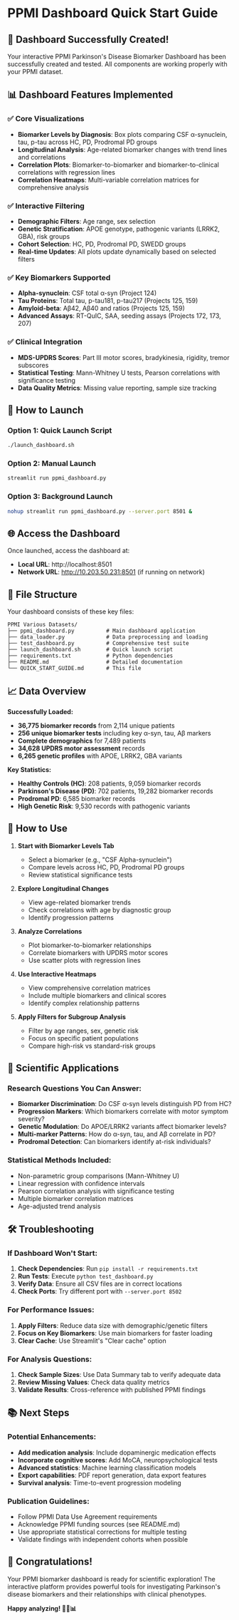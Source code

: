 # PPMI Dashboard Quick Start Guide

## 🎉 Dashboard Successfully Created!

Your interactive PPMI Parkinson's Disease Biomarker Dashboard has been successfully created and tested. All components are working properly with your PPMI dataset.

## 📊 Dashboard Features Implemented

### ✅ Core Visualizations
- **Biomarker Levels by Diagnosis**: Box plots comparing CSF α-synuclein, tau, p-tau across HC, PD, Prodromal PD groups
- **Longitudinal Analysis**: Age-related biomarker changes with trend lines and correlations
- **Correlation Plots**: Biomarker-to-biomarker and biomarker-to-clinical correlations with regression lines
- **Correlation Heatmaps**: Multi-variable correlation matrices for comprehensive analysis

### ✅ Interactive Filtering
- **Demographic Filters**: Age range, sex selection
- **Genetic Stratification**: APOE genotype, pathogenic variants (LRRK2, GBA), risk groups
- **Cohort Selection**: HC, PD, Prodromal PD, SWEDD groups
- **Real-time Updates**: All plots update dynamically based on selected filters

### ✅ Key Biomarkers Supported
- **Alpha-synuclein**: CSF total α-syn (Project 124)
- **Tau Proteins**: Total tau, p-tau181, p-tau217 (Projects 125, 159)
- **Amyloid-beta**: Aβ42, Aβ40 and ratios (Projects 125, 159)
- **Advanced Assays**: RT-QuIC, SAA, seeding assays (Projects 172, 173, 207)

### ✅ Clinical Integration  
- **MDS-UPDRS Scores**: Part III motor scores, bradykinesia, rigidity, tremor subscores
- **Statistical Testing**: Mann-Whitney U tests, Pearson correlations with significance testing
- **Data Quality Metrics**: Missing value reporting, sample size tracking

## 🚀 How to Launch

### Option 1: Quick Launch Script
```bash
./launch_dashboard.sh
```

### Option 2: Manual Launch
```bash
streamlit run ppmi_dashboard.py
```

### Option 3: Background Launch
```bash
nohup streamlit run ppmi_dashboard.py --server.port 8501 &
```

## 🌐 Access the Dashboard

Once launched, access the dashboard at:
- **Local URL**: http://localhost:8501
- **Network URL**: http://10.203.50.231:8501 (if running on network)

## 📁 File Structure

Your dashboard consists of these key files:

```
PPMI Various Datasets/
├── ppmi_dashboard.py          # Main dashboard application
├── data_loader.py             # Data preprocessing and loading
├── test_dashboard.py          # Comprehensive test suite
├── launch_dashboard.sh        # Quick launch script
├── requirements.txt           # Python dependencies
├── README.md                  # Detailed documentation
└── QUICK_START_GUIDE.md       # This file
```

## 📈 Data Overview

**Successfully Loaded:**
- **36,775 biomarker records** from 2,114 unique patients
- **256 unique biomarker tests** including key α-syn, tau, Aβ markers
- **Complete demographics** for 7,489 patients
- **34,628 UPDRS motor assessment** records
- **6,265 genetic profiles** with APOE, LRRK2, GBA variants

**Key Statistics:**
- **Healthy Controls (HC)**: 208 patients, 9,059 biomarker records
- **Parkinson's Disease (PD)**: 702 patients, 19,282 biomarker records  
- **Prodromal PD**: 6,585 biomarker records
- **High Genetic Risk**: 9,530 records with pathogenic variants

## 🎯 How to Use

1. **Start with Biomarker Levels Tab**
   - Select a biomarker (e.g., "CSF Alpha-synuclein")
   - Compare levels across HC, PD, Prodromal PD groups
   - Review statistical significance tests

2. **Explore Longitudinal Changes**
   - View age-related biomarker trends
   - Check correlations with age by diagnostic group
   - Identify progression patterns

3. **Analyze Correlations**
   - Plot biomarker-to-biomarker relationships
   - Correlate biomarkers with UPDRS motor scores
   - Use scatter plots with regression lines

4. **Use Interactive Heatmaps**  
   - View comprehensive correlation matrices
   - Include multiple biomarkers and clinical scores
   - Identify complex relationship patterns

5. **Apply Filters for Subgroup Analysis**
   - Filter by age ranges, sex, genetic risk
   - Focus on specific patient populations
   - Compare high-risk vs standard-risk groups

## 🔬 Scientific Applications

### Research Questions You Can Answer:
- **Biomarker Discrimination**: Do CSF α-syn levels distinguish PD from HC?
- **Progression Markers**: Which biomarkers correlate with motor symptom severity?
- **Genetic Modulation**: Do APOE/LRRK2 variants affect biomarker levels?
- **Multi-marker Patterns**: How do α-syn, tau, and Aβ correlate in PD?
- **Prodromal Detection**: Can biomarkers identify at-risk individuals?

### Statistical Methods Included:
- Non-parametric group comparisons (Mann-Whitney U)
- Linear regression with confidence intervals
- Pearson correlation analysis with significance testing
- Multiple biomarker correlation matrices
- Age-adjusted trend analysis

## 🛠️ Troubleshooting

### If Dashboard Won't Start:
1. **Check Dependencies**: Run `pip install -r requirements.txt`
2. **Run Tests**: Execute `python test_dashboard.py`
3. **Verify Data**: Ensure all CSV files are in correct locations
4. **Check Ports**: Try different port with `--server.port 8502`

### For Performance Issues:
1. **Apply Filters**: Reduce data size with demographic/genetic filters
2. **Focus on Key Biomarkers**: Use main biomarkers for faster loading
3. **Clear Cache**: Use Streamlit's "Clear cache" option

### For Analysis Questions:
1. **Check Sample Sizes**: Use Data Summary tab to verify adequate data
2. **Review Missing Values**: Check data quality metrics
3. **Validate Results**: Cross-reference with published PPMI findings

## 📚 Next Steps

### Potential Enhancements:
- **Add medication analysis**: Include dopaminergic medication effects
- **Incorporate cognitive scores**: Add MoCA, neuropsychological tests
- **Advanced statistics**: Machine learning classification models
- **Export capabilities**: PDF report generation, data export features
- **Survival analysis**: Time-to-event progression modeling

### Publication Guidelines:
- Follow PPMI Data Use Agreement requirements
- Acknowledge PPMI funding sources (see README.md)
- Use appropriate statistical corrections for multiple testing
- Validate findings with independent cohorts when possible

## 🎊 Congratulations!

Your PPMI biomarker dashboard is ready for scientific exploration! The interactive platform provides powerful tools for investigating Parkinson's disease biomarkers and their relationships with clinical phenotypes.

**Happy analyzing! 🧠🔬📊**